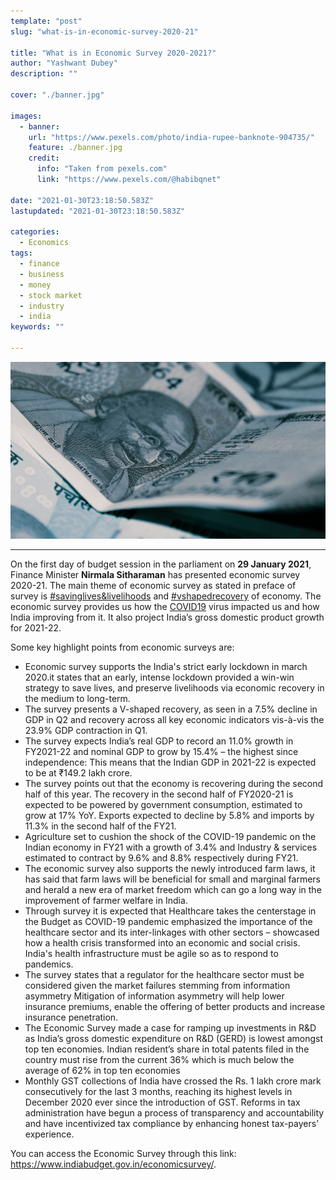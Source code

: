 ```yaml
---
template: "post"
slug: "what-is-in-economic-survey-2020-21"

title: "What is in Economic Survey 2020-2021?"
author: "Yashwant Dubey"
description: ""

cover: "./banner.jpg"

images:
  - banner:
    url: "https://www.pexels.com/photo/india-rupee-banknote-904735/"
    feature: ./banner.jpg
    credit:
      info: "Taken from pexels.com"
      link: "https://www.pexels.com/@habibqnet"

date: "2021-01-30T23:18:50.583Z"
lastupdated: "2021-01-30T23:18:50.583Z"

categories: 
  - Economics
tags:
  - finance
  - business
  - money
  - stock market
  - industry
  - india
keywords: ""

---
```


![India Rupee Banknote](./banner.jpg)

---

On the first day of budget session in the parliament on **29 January 2021**, Finance Minister **Nirmala Sitharaman** has presented economic survey 2020-21. The main theme of economic survey as stated in preface of survey is [#savinglives&livelihoods](https://twitter.com/search?q=%23savinglives%26livelihoods) and [#vshapedrecovery](https://twitter.com/search?q=%23vshapedrecovery) of economy. The economic survey provides us how the <u>COVID19</u> virus impacted us and how India improving from it. It also project India’s gross domestic product growth for 2021-22.

Some key highlight points from economic surveys are:
- Economic survey supports the India's strict early lockdown in march 2020.it states that an early, intense lockdown provided a win-win strategy to save lives, and preserve livelihoods via economic recovery in the medium to long-term.
- The survey presents a V-shaped recovery, as seen in a 7.5% decline in GDP in Q2 and recovery across all key economic indicators vis-à-vis the 23.9% GDP contraction in Q1.
- The survey expects India’s real GDP to record an 11.0% growth in FY2021-22 and nominal GDP to grow by 15.4% – the highest since independence: This means that the Indian GDP in 2021-22 is expected to be at ₹149.2 lakh crore.
- The survey points out that the economy is recovering during the second half of this year. The recovery in the second half of FY2020-21 is expected to be powered by government consumption, estimated to grow at 17% YoY. Exports expected to decline by 5.8% and imports by 11.3% in the second half of the FY21.
- Agriculture set to cushion the shock of the COVID-19 pandemic on the Indian economy in FY21 with a growth of 3.4% and Industry & services estimated to contract by 9.6% and 8.8% respectively during FY21.
- The economic survey also supports the newly introduced farm laws, it has said that farm laws will be beneficial for small and marginal farmers and herald a new era of market freedom which can go a long way in the improvement of farmer welfare in India.
- Through survey it is expected that Healthcare takes the centerstage in the Budget as COVID-19 pandemic emphasized the importance of the healthcare sector and its inter-linkages with other sectors – showcased how a health crisis transformed into an economic and social crisis. India's health infrastructure must be agile so as to respond to pandemics.
- The survey states that a regulator for the healthcare sector must be considered given the market failures stemming from information asymmetry Mitigation of information asymmetry will help lower insurance premiums, enable the offering of better products and increase insurance penetration.
- The Economic Survey made a case for ramping up investments in R&D as India’s gross domestic expenditure on R&D (GERD) is lowest amongst top ten economies. Indian resident’s share in total patents filed in the country must rise from the current 36% which is much below the average of 62% in top ten economies
- Monthly GST collections of India have crossed the Rs. 1 lakh crore mark consecutively for the last 3 months, reaching its highest levels in December 2020 ever since the introduction of GST. Reforms in tax administration have begun a process of transparency and accountability and have incentivized tax compliance by enhancing honest tax-payers’ experience.

You can access the Economic Survey through this link: https://www.indiabudget.gov.in/economicsurvey/.